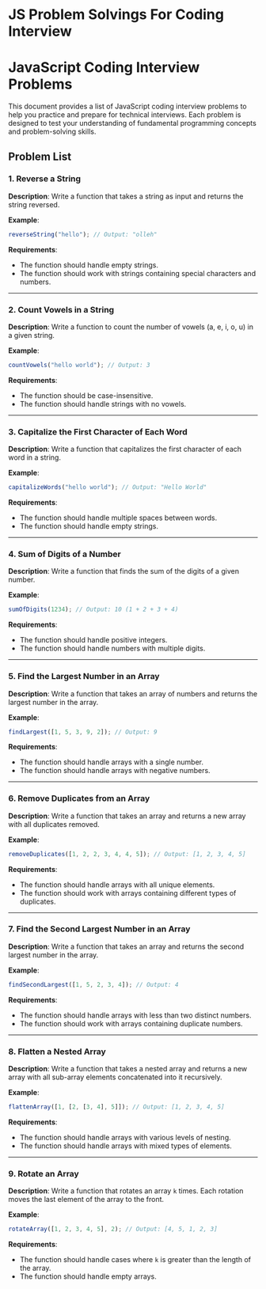 # JS Problem Solvings For Coding Interview

# JavaScript Coding Interview Problems

This document provides a list of JavaScript coding interview problems to help you practice and prepare for technical interviews. Each problem is designed to test your understanding of fundamental programming concepts and problem-solving skills.

## Problem List

### 1. Reverse a String

**Description**: Write a function that takes a string as input and returns the string reversed.

**Example**:

```jsx
reverseString("hello"); // Output: "olleh"
```

**Requirements**:

- The function should handle empty strings.
- The function should work with strings containing special characters and numbers.

---

### 2. Count Vowels in a String

**Description**: Write a function to count the number of vowels (a, e, i, o, u) in a given string.

**Example**:

```jsx
countVowels("hello world"); // Output: 3
```

**Requirements**:

- The function should be case-insensitive.
- The function should handle strings with no vowels.

---

### 3. Capitalize the First Character of Each Word

**Description**: Write a function that capitalizes the first character of each word in a string.

**Example**:

```jsx
capitalizeWords("hello world"); // Output: "Hello World"
```

**Requirements**:

- The function should handle multiple spaces between words.
- The function should handle empty strings.

---

### 4. Sum of Digits of a Number

**Description**: Write a function that finds the sum of the digits of a given number.

**Example**:

```jsx
sumOfDigits(1234); // Output: 10 (1 + 2 + 3 + 4)
```

**Requirements**:

- The function should handle positive integers.
- The function should handle numbers with multiple digits.

---

### 5. Find the Largest Number in an Array

**Description**: Write a function that takes an array of numbers and returns the largest number in the array.

**Example**:

```jsx
findLargest([1, 5, 3, 9, 2]); // Output: 9
```

**Requirements**:

- The function should handle arrays with a single number.
- The function should handle arrays with negative numbers.

---

### 6. Remove Duplicates from an Array

**Description**: Write a function that takes an array and returns a new array with all duplicates removed.

**Example**:

```jsx
removeDuplicates([1, 2, 2, 3, 4, 4, 5]); // Output: [1, 2, 3, 4, 5]
```

**Requirements**:

- The function should handle arrays with all unique elements.
- The function should work with arrays containing different types of duplicates.

---

### 7. Find the Second Largest Number in an Array

**Description**: Write a function that takes an array and returns the second largest number in the array.

**Example**:

```jsx
findSecondLargest([1, 5, 2, 3, 4]); // Output: 4
```

**Requirements**:

- The function should handle arrays with less than two distinct numbers.
- The function should work with arrays containing duplicate numbers.

---

### 8. Flatten a Nested Array

**Description**: Write a function that takes a nested array and returns a new array with all sub-array elements concatenated into it recursively.

**Example**:

```jsx
flattenArray([1, [2, [3, 4], 5]]); // Output: [1, 2, 3, 4, 5]
```

**Requirements**:

- The function should handle arrays with various levels of nesting.
- The function should handle arrays with mixed types of elements.

---

### 9. Rotate an Array

**Description**: Write a function that rotates an array `k` times. Each rotation moves the last element of the array to the front.

**Example**:

```jsx
rotateArray([1, 2, 3, 4, 5], 2); // Output: [4, 5, 1, 2, 3]
```

**Requirements**:

- The function should handle cases where `k` is greater than the length of the array.
- The function should handle empty arrays.
